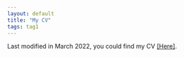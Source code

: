 ```yaml
---
layout: default
title: "My CV"
tags: tag1 
---
```



Last modified in March 2022, you could find my CV [\[Here\]](http://ashbringer0926.github.io/Publications/Yukun_Jiang_CV.pdf).
